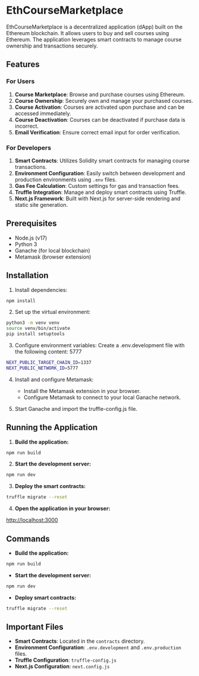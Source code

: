 # EthCourseMarketplace

EthCourseMarketplace is a decentralized application (dApp) built on the Ethereum blockchain. It allows users to buy and sell courses using Ethereum. The application leverages smart contracts to manage course ownership and transactions securely.

## Features

### For Users
1. **Course Marketplace**: Browse and purchase courses using Ethereum.
2. **Course Ownership**: Securely own and manage your purchased courses.
3. **Course Activation**: Courses are activated upon purchase and can be accessed immediately.
4. **Course Deactivation**: Courses can be deactivated if purchase data is incorrect.
5. **Email Verification**: Ensure correct email input for order verification.

### For Developers
1. **Smart Contracts**: Utilizes Solidity smart contracts for managing course transactions.
2. **Environment Configuration**: Easily switch between development and production environments using `.env` files.
3. **Gas Fee Calculation**: Custom settings for gas and transaction fees.
4. **Truffle Integration**: Manage and deploy smart contracts using Truffle.
5. **Next.js Framework**: Built with Next.js for server-side rendering and static site generation.

## Prerequisites

- Node.js (v17)
- Python 3
- Ganache (for local blockchain)
- Metamask (browser extension)

## Installation

1. Install dependencies:

```sh
npm install
```

2. Set up the virtual environment:

```sh
python3 -m venv venv
source venv/bin/activate
pip install setuptools
```

3. Configure environment variables:
Create a .env.development file with the following content:
5777

```sh
NEXT_PUBLIC_TARGET_CHAIN_ID=1337
NEXT_PUBLIC_NETWORK_ID=5777
```

4. Install and configure Metamask:

    - Install the Metamask extension in your browser.
    - Configure Metamask to connect to your local Ganache network.

5. Start Ganache and import the truffle-config.js file.

## Running the Application

1. **Build the application:**

```sh
npm run build
```

2. **Start the development server:**

```sh
npm run dev
```

3. **Deploy the smart contracts:**

```sh
truffle migrate --reset
```

4. **Open the application in your browser:**

[http://localhost:3000](http://localhost:3000)

## Commands

- **Build the application:**

```sh
npm run build
```

- **Start the development server:**

```sh
npm run dev
```

- **Deploy smart contracts:**

```sh
truffle migrate --reset
```

## Important Files

- **Smart Contracts**: Located in the `contracts` directory.
- **Environment Configuration**: `.env.development` and `.env.production` files.
- **Truffle Configuration**: `truffle-config.js`
- **Next.js Configuration**: `next.config.js`
